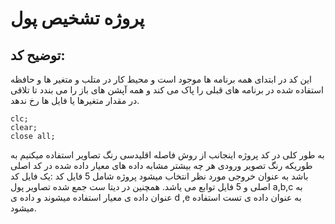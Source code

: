 # پروژه تشخیص پول 
## توضیح کد:
این کد در ابتدای همه برنامه ها موجود است و محیط کار در متلب  و متغیر ها و حافظه استفاده شده در برنامه های قبلی را پاک می کند و
همه آپشن های باز را می بندد تا تلاقی در مقدار متغیرها یا فایل ها رخ ندهد.
```
clc;
clear;
close all;
```
به طور کلی در کد پروژه اینجانب از روش فاصله اقلیدسی رنگ تصاویر استفاده میکنیم به طوریکه رنگ تصویر ورودی هر چه بیشتر مشابه داده های معیار داده شده در کد اصلی
باشد به عنوان خروجی مورد نظر انتخاب میشود پروژه شامل 5 فایل کد :یک فایل کد اصلی و 5 فایل توابع می یاشد. همچنین در دیتا ست جمع شده تصاویر پول  a,b,c  به عنوان 
داده ی معیار استفاده میشوند و  داده ی d ,e به عنوان داده ی تست استفاده میشود.

```

```
